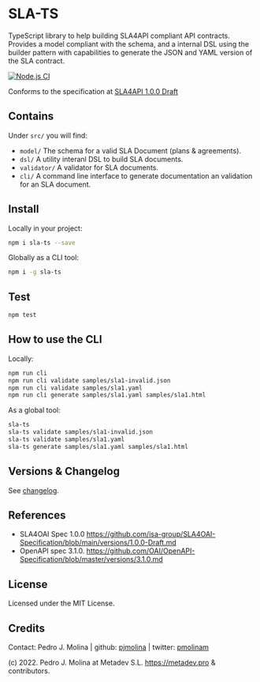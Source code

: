 # SLA-TS

TypeScript library to help building SLA4API compliant API contracts.
Provides a model compliant with the schema, and a internal DSL using the builder pattern with capabilities to generate the JSON and YAML version of the SLA contract. 

[![Node.js CI](https://github.com/metadevpro/sla-ts/actions/workflows/node.js.yml/badge.svg)](https://github.com/metadevpro/sla-ts/actions/workflows/node.js.yml)

Conforms to the specification at [SLA4API 1.0.0 Draft](https://github.com/isa-group/SLA4OAI-Specification/blob/main/versions/1.0.0-Draft.md)

## Contains

Under `src/` you will find:

- `model/` The schema for a valid SLA Document (plans & agreements).
- `dsl/`   A utility interanl DSL to build SLA documents.
- `validator/` A validator for SLA documents.
- `cli/` A command line interface to generate documentation an validation for an SLA document.

## Install

Locally in your project:

```bash
npm i sla-ts --save
```

Globally as a CLI tool:

```bash
npm i -g sla-ts
```

## Test

```bash
npm test
```

## How to use the CLI

Locally:

```bash
npm run cli
npm run cli validate samples/sla1-invalid.json
npm run cli validate samples/sla1.yaml
npm run cli generate samples/sla1.yaml samples/sla1.html
```

As a global tool:

```bash
sla-ts
sla-ts validate samples/sla1-invalid.json
sla-ts validate samples/sla1.yaml
sla-ts generate samples/sla1.yaml samples/sla1.html
```


## Versions & Changelog

See [changelog](changelog.md).

## References

- SLA4OAI Spec 1.0.0  https://github.com/isa-group/SLA4OAI-Specification/blob/main/versions/1.0.0-Draft.md
- OpenAPI spec 3.1.0. https://github.com/OAI/OpenAPI-Specification/blob/master/versions/3.1.0.md

## License

Licensed under the MIT License.

## Credits

Contact: Pedro J. Molina | github: [pjmolina](https://github.com/pjmolina) | twitter: [pmolinam](https://twitter.com/pmolinam)

(c) 2022. Pedro J. Molina at Metadev S.L. https://metadev.pro & contributors.